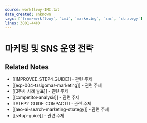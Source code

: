 ```yaml
---
source: workflowy-IMI.txt
date_created: unknown
tags: ['from-workflowy', 'imi', 'marketing', 'sns', 'strategy']
lines: 3801-4400
---
```


# 마케팅 및 SNS 운영 전략

## Related Notes
- [[IMPROVED_STEP4_GUIDE]] - 관련 주제
- [[exp-004-tasigomas-marketing]] - 관련 주제
- [[3주차 사례 발표]] - 관련 주제
- [[competitor-analysis]] - 관련 주제
- [[STEP2_GUIDE_COMPACT]] - 관련 주제
- [[aeo-ai-search-marketing-strategy]] - 관련 주제
- [[setup-guide]] - 관련 주제
